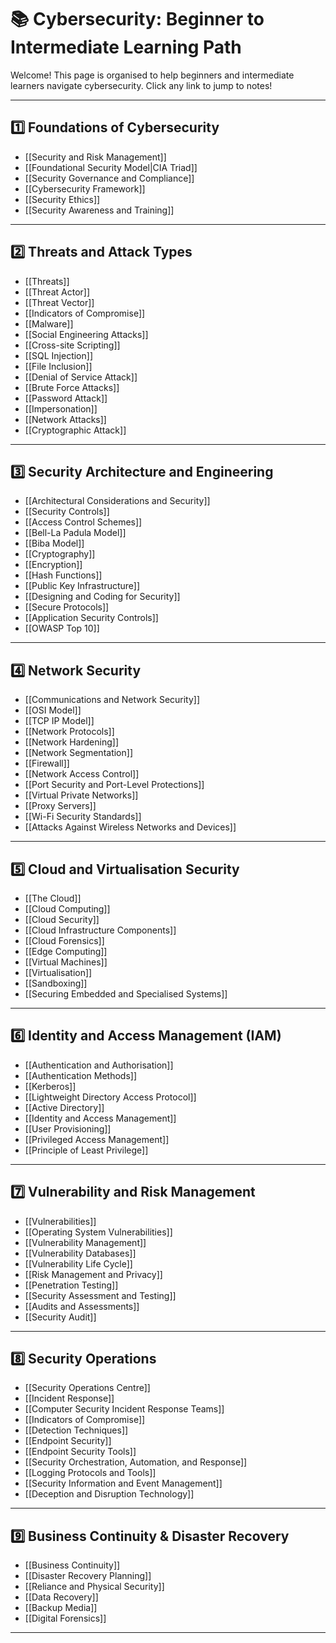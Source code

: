 # 📚  Cybersecurity: Beginner to Intermediate Learning Path

Welcome! This page is organised to help beginners and intermediate learners navigate cybersecurity. Click any link to jump to notes!

---

## 1️⃣ Foundations of Cybersecurity

- [[Security and Risk Management]]
- [[Foundational Security Model|CIA Triad]]
- [[Security Governance and Compliance]]
- [[Cybersecurity Framework]]
- [[Security Ethics]]
- [[Security Awareness and Training]]

---

## 2️⃣ Threats and Attack Types

- [[Threats]]
- [[Threat Actor]]
- [[Threat Vector]]
- [[Indicators of Compromise]]
- [[Malware]]
- [[Social Engineering Attacks]]
- [[Cross-site Scripting]]
- [[SQL Injection]]
- [[File Inclusion]]
- [[Denial of Service Attack]]
- [[Brute Force Attacks]]
- [[Password Attack]]
- [[Impersonation]]
- [[Network Attacks]]
- [[Cryptographic Attack]]

---

## 3️⃣ Security Architecture and Engineering

- [[Architectural Considerations and Security]]
- [[Security Controls]]
- [[Access Control Schemes]]
- [[Bell-La Padula Model]]
- [[Biba Model]]
- [[Cryptography]]
- [[Encryption]]
- [[Hash Functions]]
- [[Public Key Infrastructure]]
- [[Designing and Coding for Security]]
- [[Secure Protocols]]
- [[Application Security Controls]]
- [[OWASP Top 10]]

---

## 4️⃣ Network Security

- [[Communications and Network Security]]
- [[OSI Model]]
- [[TCP IP Model]]
- [[Network Protocols]]
- [[Network Hardening]]
- [[Network Segmentation]]
- [[Firewall]]
- [[Network Access Control]]
- [[Port Security and Port-Level Protections]]
- [[Virtual Private Networks]]
- [[Proxy Servers]]
- [[Wi-Fi Security Standards]]
- [[Attacks Against Wireless Networks and Devices]]

---

## 5️⃣ Cloud and Virtualisation Security

- [[The Cloud]]
- [[Cloud Computing]]
- [[Cloud Security]]
- [[Cloud Infrastructure Components]]
- [[Cloud Forensics]]
- [[Edge Computing]]
- [[Virtual Machines]]
- [[Virtualisation]]
- [[Sandboxing]]
- [[Securing Embedded and Specialised Systems]]

---

## 6️⃣ Identity and Access Management (IAM)

- [[Authentication and Authorisation]]
- [[Authentication Methods]]
- [[Kerberos]]
- [[Lightweight Directory Access Protocol]]
- [[Active Directory]]
- [[Identity and Access Management]]
- [[User Provisioning]]
- [[Privileged Access Management]]
- [[Principle of Least Privilege]]

---

## 7️⃣ Vulnerability and Risk Management

- [[Vulnerabilities]]
- [[Operating System Vulnerabilities]]
- [[Vulnerability Management]]
- [[Vulnerability Databases]]
- [[Vulnerability Life Cycle]]
- [[Risk Management and Privacy]]
- [[Penetration Testing]]
- [[Security Assessment and Testing]]
- [[Audits and Assessments]]
- [[Security Audit]]

---

## 8️⃣ Security Operations

- [[Security Operations Centre]]
- [[Incident Response]]
- [[Computer Security Incident Response Teams]]
- [[Indicators of Compromise]]
- [[Detection Techniques]]
- [[Endpoint Security]]
- [[Endpoint Security Tools]]
- [[Security Orchestration, Automation, and Response]]
- [[Logging Protocols and Tools]]
- [[Security Information and Event Management]]
- [[Deception and Disruption Technology]]

---

## 9️⃣ Business Continuity & Disaster Recovery

- [[Business Continuity]]
- [[Disaster Recovery Planning]]
- [[Reliance and Physical Security]]
- [[Data Recovery]]
- [[Backup Media]]
- [[Digital Forensics]]

---


